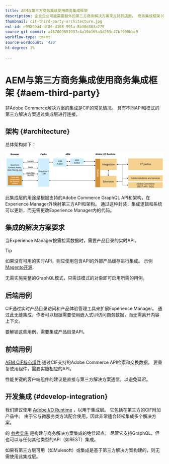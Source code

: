 ```yaml
---
title: AEM与第三方商务集成使用商务集成框架
description: 企业企业可能需要额外的第三方商务解决方案来支持其店面。 商务集成框架(CIF)可用于此类集成方案，以使用I/O运行时将第三方商务解决方案连接到Adobe Experience Manager。
thumbnail: cif-third-party-architecture.jpg
exl-id: e99899a4-df86-4108-991a-8b30d303a279
source-git-commit: a467009851937c4a10b165a3d253c47bf990bbc5
workflow-type: tm+mt
source-wordcount: '420'
ht-degree: 1%

---
```


# AEM与第三方商务集成使用商务集成框架 {#aem-third-party}

非Adobe Commerce解决方案的集成是CIF的常见情况。 具有不同API和模式的第三方解决方案通过集成层进行连接。

## 架构 {#architecture}

总体架构如下：

![AEM非Magento/第三方架构概述](../assets//AEM_nonMagento_Architecture.png)

此集成层的用途是根据支持的Adobe Commerce GraphQL API和架构，在Experience Manager外映射第三方API和架构。 通过这种封装，集成逻辑和系统可以更新，而无需更改Experience Manager内的代码。

## 集成的解决方案要求

当Experience Manager按需检索数据时，需要产品目录的实时API。

>[!TIP]
>
>如果没有可用的实时API，则应使用包含API的外部产品缓存进行集成。 示例 [Magento开源](https://business.adobe.com/products/magento/open-source.html).

无需实施完整的GraphQL模式，只需该模式的对象即可启用所需的用例。

## 后端用例

CIF通过实时产品目录访问和产品体验管理工具来扩展Experience Manager。 通过此无缝集成，作者可以根据需要使用嵌入式UI访问商务数据，而无需离开内容上下文。

要解锁这些用例，需要集成产品目录API。

## 前端用例

[AEM CIF核心组件](https://github.com/adobe/aem-core-cif-components) 通过CIF支持的Adobe Commerce API检索和交换数据。 要重复使用组件，需要实施相应的API。

性能关键的客户端组件的建议是直接与第三方解决方案通信，以避免延迟。

## 开发集成 {#develop-integration}

我们建议使用 [Adobe I/O Runtime](https://www.adobe.io/apis/experienceplatform/runtime.html) ，以用于集成层。 它包括在第三方的CIF附加产品中。 由于它与微服务类方法配合使用，因此非常适合轻松集成多个解决方案。

的 [参考实施](https://github.com/adobe/commerce-cif-graphql-integration-reference) 是构建与商务解决方案集成的绝佳起点。 尽管它支持GraphQL，但也可以与任何其他类型的API（如REST）集成。

如果有第三方层可用（如Mulesoft）或集成是基于第三方解决方案构建的，则无需使用此集成层。
